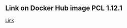 ## Link on Docker Hub image PCL 1.12.1
[Link](https://hub.docker.com/repository/docker/pavelmokeev/pcllib)
